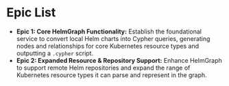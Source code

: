 # Epic List

*   **Epic 1: Core HelmGraph Functionality:** Establish the foundational service to convert local Helm charts into
    Cypher queries, generating nodes and relationships for core Kubernetes resource types and outputting a `.cypher`
    script.
*   **Epic 2: Expanded Resource & Repository Support:** Enhance HelmGraph to support remote Helm repositories and
    expand the range of Kubernetes resource types it can parse and represent in the graph.
